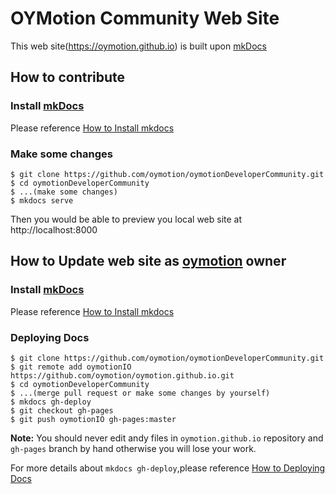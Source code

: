 # OYMotion Community Web Site
This web site(https://oymotion.github.io) is built upon [mkDocs](www.mkdocs.org)

## How to contribute
### Install [mkDocs](http://www.mkdocs.org) 

Please reference [How to Install mkdocs](http://www.mkdocs.org/#installation)

### Make some changes

```
$ git clone https://github.com/oymotion/oymotionDeveloperCommunity.git
$ cd oymotionDeveloperCommunity
$ ...(make some changes)
$ mkdocs serve
```
Then you would be able to preview you local web site at http://localhost:8000

## How to Update web site as [oymotion](https://oymotion.github.io) owner

### Install [mkDocs](http://www.mkdocs.org) 
Please reference [How to Install mkdocs](http://www.mkdocs.org/#installation)

### Deploying Docs

```
$ git clone https://github.com/oymotion/oymotionDeveloperCommunity.git
$ git remote add oymotionIO https://github.com/oymotion/oymotion.github.io.git
$ cd oymotionDeveloperCommunity
$ ...(merge pull request or make some changes by yourself)
$ mkdocs gh-deploy
$ git checkout gh-pages
$ git push oymotionIO gh-pages:master
```
**Note:** You should never edit andy files in `oymotion.github.io` repository and
`gh-pages` branch  by hand otherwise you will lose your work.

For more details about `mkdocs gh-deploy`,please reference [How to Deploying Docs](http://www.mkdocs.org/user-guide/deploying-your-docs/)

